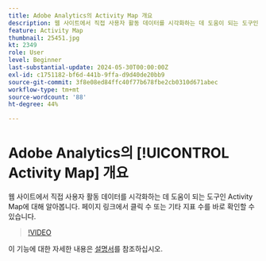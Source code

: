 ```yaml
---
title: Adobe Analytics의 Activity Map 개요
description: 웹 사이트에서 직접 사용자 활동 데이터를 시각화하는 데 도움이 되는 도구인 Activity Map에 대해 알아봅니다. 페이지 링크에서 클릭 수 또는 기타 지표 수를 바로 확인할 수 있습니다.
feature: Activity Map
thumbnail: 25451.jpg
kt: 2349
role: User
level: Beginner
last-substantial-update: 2024-05-30T00:00:00Z
exl-id: c1751182-bf6d-441b-9ffa-d9d40de20bb9
source-git-commit: 3f8e08ed84ffc40f77b678fbe2cb0310d671abec
workflow-type: tm+mt
source-wordcount: '88'
ht-degree: 44%

---
```


# Adobe Analytics의 [!UICONTROL Activity Map] 개요

웹 사이트에서 직접 사용자 활동 데이터를 시각화하는 데 도움이 되는 도구인 Activity Map에 대해 알아봅니다. 페이지 링크에서 클릭 수 또는 기타 지표 수를 바로 확인할 수 있습니다.

>[!VIDEO](https://video.tv.adobe.com/v/39684/?quality=12&learn=on&captions=kor)

이 기능에 대한 자세한 내용은 [설명서](https://experienceleague.adobe.com/ko/docs/analytics/analyze/activity-map/activity-map)를 참조하십시오.
